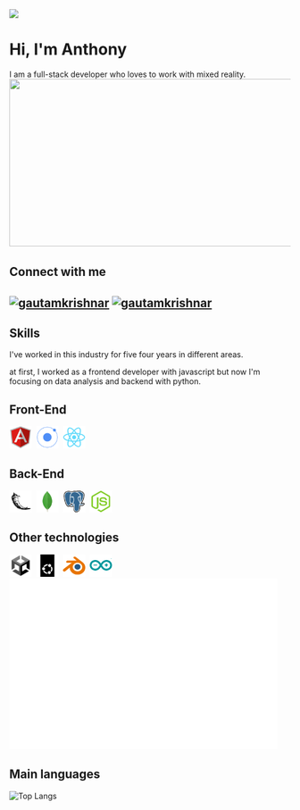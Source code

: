 <img align="center" src="https://media.giphy.com/media/xT9IgIRD08lu3XX5D2/giphy.gif" width="5%"></a>

<h1 align="left">Hi, I'm Anthony</h1>
I am a full-stack developer who loves to work with mixed reality.

  <div align="center">
    <img src="https://media.giphy.com/media/4TyNiRPbqRO9V98bpC/giphy.gif" width="600" height="300"/>
  </div>

  <h2>Connect with me<h2>
  <div id="badges">
    <a href="www.linkedin.com/in/nythocampos" target="blank"><img align="center" src="https://raw.githubusercontent.com/rahuldkjain/github-profile-readme-generator/master/src/images/icons/Social/linked-in-alt.svg" alt="gautamkrishnar" height="30" width="40" /></a>  
    <a href="https://instagram.com/nytho86?utm_source=qr&igshid=MzNlNGNkZWQ4Mg==" target="blank"><img align="center" src="https://raw.githubusercontent.com/rahuldkjain/github-profile-readme-generator/master/src/images/icons/Social/instagram.svg" alt="gautamkrishnar" height="30" width="40" /></a>
  </div>

<h2>Skills</h2>

I've worked in this industry for five four years in different areas.

at first, I worked as a frontend developer with javascript but now I'm focusing on data analysis and backend with python.

<h2>Front-End</h2>

<div align="left">
<img src="https://github.com/devicons/devicon/blob/master/icons/angularjs/angularjs-original.svg" title="Angular" alt="Angular" width="40" height="40"/>&nbsp;
<img src="https://github.com/devicons/devicon/blob/master/icons/ionic/ionic-original.svg" title="Ionic" alt="Ionic" width="40" height="40"/>&nbsp;
<img src="https://github.com/devicons/devicon/blob/master/icons/react/react-original.svg" title="React" alt="React" width="40" height="40"/>&nbsp;
</div>

<h2>Back-End</h2>

<div align="left">
<img src="https://github.com/devicons/devicon/blob/master/icons/flask/flask-original.svg" title="Flask" alt="Flask" width="40" height="40"/>&nbsp;
<img src="https://github.com/devicons/devicon/blob/master/icons/mongodb/mongodb-original.svg" title="MongoDB" alt="MongoDB" width="40" height="40"/>&nbsp;
<img src="https://github.com/devicons/devicon/blob/master/icons/postgresql/postgresql-original.svg" title="PostgreSql" alt="PostgreSql" width="40" height="40"/>&nbsp;
<img src="https://github.com/devicons/devicon/blob/master/icons/nodejs/nodejs-original.svg" title="Nodejs" alt="Nodejs" width="40" height="40"/>&nbsp;
</div>
<h2>Other technologies</h2>
<div align="left">
<img src="https://github.com/devicons/devicon/blob/master/icons/unity/unity-original.svg" title="Unity" alt="Unity" width="40" height="40"/>&nbsp;
<img src="https://github.com/devicons/devicon/blob/master/icons/ubuntu/ubuntu-plain.svg" title="Ubuntu" alt="Ubuntu" width="40" height="40"/>&nbsp;
<img src="https://github.com/devicons/devicon/blob/master/icons/blender/blender-original.svg" title="Blender" alt="Blender" width="40" height="40"/>&nbsp;
<img src="https://github.com/devicons/devicon/blob/master/icons/arduino/arduino-original.svg" title="Arduino" alt="Arduino" width="40" height="40"/>&nbsp;
<img src="https://github.com/lowlighter/metrics/blob/examples/metrics.terminal.svg" title="terminal" alt="terminal" width="480" height="306"/>&nbsp;
</div>

<h2>Main languages</h2>

![Top Langs](https://github-readme-stats.vercel.app/api/top-langs/?username=nythocampos&hide_progress=true)

<!--

<!--START_SECTION:waka-->

<!--END_SECTION:waka-->
